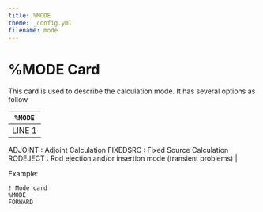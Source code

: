 ```yaml
---
title: %MODE
theme: _config.yml
filename: mode
---
```


# %MODE Card

This card is used to describe the calculation mode. It has several options as follow

| `%MODE` |
| --- |
| LINE 1 | MODE | Calculation mode | FORWARD  : Forward Calculation
ADJOINT   : Adjoint Calculation
FIXEDSRC : Fixed Source Calculation
RODEJECT : Rod ejection and/or insertion mode (transient problems) |

Example:
```
! Mode card
%MODE
FORWARD
```
